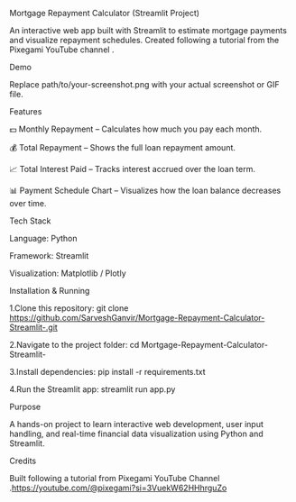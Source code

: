 Mortgage Repayment Calculator (Streamlit Project)

An interactive web app built with Streamlit to estimate mortgage payments and visualize repayment schedules. Created following a tutorial from the Pixegami YouTube channel
.

Demo


Replace path/to/your-screenshot.png with your actual screenshot or GIF file.

Features

💵 Monthly Repayment – Calculates how much you pay each month.

💰 Total Repayment – Shows the full loan repayment amount.

📈 Total Interest Paid – Tracks interest accrued over the loan term.

📊 Payment Schedule Chart – Visualizes how the loan balance decreases over time.

Tech Stack

Language: Python

Framework: Streamlit

Visualization: Matplotlib / Plotly

Installation & Running

1.Clone this repository:
git clone https://github.com/SarveshGanvir/Mortgage-Repayment-Calculator-Streamlit-.git

2.Navigate to the project folder:
cd Mortgage-Repayment-Calculator-Streamlit-

3.Install dependencies:
pip install -r requirements.txt

4.Run the Streamlit app:
streamlit run app.py

Purpose

A hands-on project to learn interactive web development, user input handling, and real-time financial data visualization using Python and Streamlit.

Credits

Built following a tutorial from Pixegami YouTube Channel
.https://youtube.com/@pixegami?si=3VuekW62HHhrguZo
